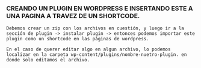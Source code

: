 ### CREANDO UN PLUGIN EN WORDPRESS E INSERTANDO ESTE A UNA PAGINA A TRAVEZ DE UN SHORTCODE.
``` 
Debemos crear un zip con los archivos en cuestión, y luego ir a la sección de plugin -> instalar plugin -> entonces podemos importar este plugin como un shortcode en las páginas de wordpress.

En el caso de querer editar algo en algun archivo, lo podemos localizar en la carpeta wp-content/plugins/nombre-nuetro-plugin. en donde solo editamos el archivo.

``` 

